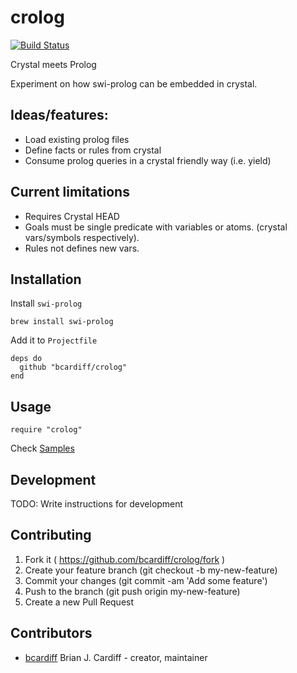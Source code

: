 # crolog

[![Build Status](https://travis-ci.org/bcardiff/crolog.svg)](https://travis-ci.org/bcardiff/crolog)

Crystal meets Prolog

Experiment on how swi-prolog can be embedded in crystal.

## Ideas/features:

* Load existing prolog files
* Define facts or rules from crystal
* Consume prolog queries in a crystal friendly way (i.e. yield)

## Current limitations

* Requires Crystal HEAD
* Goals must be single predicate with variables or atoms. (crystal vars/symbols respectively).
* Rules not defines new vars.

## Installation

Install `swi-prolog`

```
brew install swi-prolog
```

Add it to `Projectfile`

```crystal
deps do
  github "bcardiff/crolog"
end
```

## Usage

```crystal
require "crolog"
```

Check [Samples](https://github.com/bcardiff/crolog/tree/master/samples)

## Development

TODO: Write instructions for development

## Contributing

1. Fork it ( https://github.com/bcardiff/crolog/fork )
2. Create your feature branch (git checkout -b my-new-feature)
3. Commit your changes (git commit -am 'Add some feature')
4. Push to the branch (git push origin my-new-feature)
5. Create a new Pull Request

## Contributors

- [bcardiff](https://github.com/bcardiff) Brian J. Cardiff - creator, maintainer
